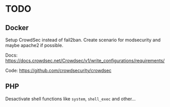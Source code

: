 # TODO

## Docker

Setup CrowdSec instead of fail2ban.
Create scenario for modsecurity and maybe apache2 if possible.

Docs: <https://docs.crowdsec.net/Crowdsec/v1/write_configurations/requirements/>

Code: <https://github.com/crowdsecurity/crowdsec>

## PHP

Desactivate shell functions like `system`, `shell_exec` and other...